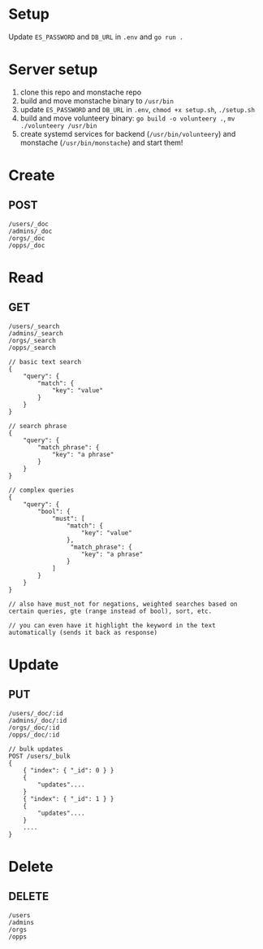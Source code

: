 # Setup

Update `ES_PASSWORD` and `DB_URL` in `.env` and `go run .`

# Server setup

1. clone this repo and monstache repo
2. build and move monstache binary to `/usr/bin`
3. update `ES_PASSWORD` and `DB_URL` in `.env`, `chmod +x setup.sh`, `./setup.sh`
4. build and move volunteery binary: `go build -o volunteery .`, `mv ./volunteery /usr/bin`
5. create systemd services for backend (`/usr/bin/volunteery`) and monstache (`/usr/bin/monstache`) and start them!

# Create

## POST
```
/users/_doc
/admins/_doc
/orgs/_doc
/opps/_doc
```

# Read

## GET

```
/users/_search
/admins/_search
/orgs/_search
/opps/_search

// basic text search
{
    "query": {
        "match": {
            "key": "value"
        }
    }
}

// search phrase
{
    "query": {
        "match_phrase": {
            "key": "a phrase"
        }
    }
}

// complex queries
{
    "query": {
        "bool": {
            "must": [
                "match": {
                    "key": "value"
                },
                 "match_phrase": {
                    "key": "a phrase"
                }       
            ]
        }
    }
}

// also have must_not for negations, weighted searches based on certain queries, gte (range instead of bool), sort, etc.

// you can even have it highlight the keyword in the text automatically (sends it back as response)
```

# Update

## PUT

```
/users/_doc/:id
/admins/_doc/:id
/orgs/_doc/:id
/opps/_doc/:id

// bulk updates
POST /users/_bulk
{
    { "index": { "_id": 0 } }
    {
        "updates"....
    }
    { "index": { "_id": 1 } }
    {
        "updates"....
    }
    ....
}
```

# Delete

## DELETE

```
/users
/admins
/orgs
/opps
```
